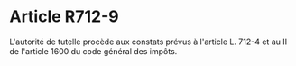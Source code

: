 # Article R712-9

L'autorité de tutelle procède aux constats prévus à l'article L. 712-4 et au II de l'article 1600 du code général des impôts.